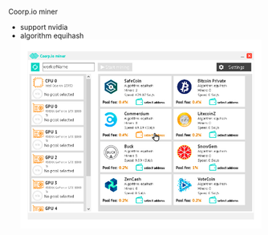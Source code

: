 Coorp.io miner 
 - support nvidia 
 - algorithm equihash
 ![Image alt](https://github.com/coorp-io/Coorp_miner/blob/master/6.jpg)
